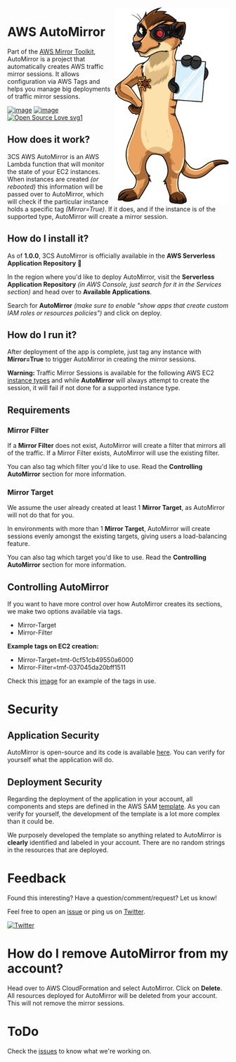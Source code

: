 <img align="right" width="260" height="447" src="https://github.com/3CORESec/AWS-MIRROR-TOOLKIT/raw/master/assets/imgs/mirror-officer-mascot-small.png">

# AWS AutoMirror

Part of the [AWS Mirror Toolkit](https://github.com/3CORESec/aws-mirror-toolkit), AutoMirror is a project that automatically creates AWS traffic mirror sessions. It allows configuration via AWS Tags and helps you manage big deployments of traffic mirror sessions. 

[![image](https://img.shields.io/badge/AutoMirror-1.0.0-GREEN)](#)
[![image](https://img.shields.io/badge/BuiltOn-AWS-orange)](#)
[![Open Source Love svg1](https://badges.frapsoft.com/os/v1/open-source.svg?v=103)](https://github.com/ellerbrock/open-source-badges/)

## How does it work?

3CS AWS AutoMirror is an AWS Lambda function that will monitor the state of your EC2 instances. When instances are created *(or rebooted)* this information will be passed over to AutoMirror, which will check if the particular instance holds a specific tag *(Mirror=True)*. If it does, and if the instance is of the supported type, AutoMirror will create a mirror session.  

## How do I install it?

As of **1.0.0**, 3CS AutoMirror is officially available in the **AWS Serverless Application Repository** 🎉

In the region where you'd like to deploy AutoMirror, visit the **Serverless Application Repository** *(in AWS Console, just search for it in the Services section)* and head over to **Available Applications**. 

Search for **AutoMirror** *(make sure to enable "show apps that create custom IAM roles or resources policies")* and click on deploy.

## How do I run it?

After deployment of the app is complete, just tag any instance with **Mirror=True** to trigger AutoMirror in creating the mirror sessions.

**Warning:** Traffic Mirror Sessions is available for the following AWS EC2 [instance types](https://docs.aws.amazon.com/vpc/latest/mirroring/traffic-mirroring-considerations.html) and while **AutoMirror** will always attempt to create the session, it will fail if not done for a supported instance type. 

## Requirements

### Mirror Filter

If a **Mirror Filter** does not exist, AutoMirror will create a filter that mirrors all of the traffic. If a Mirror Filter exists, AutoMirror will use the existing filter. 

You can also tag which filter you'd like to use. Read the **Controlling AutoMirror** section for more information.

### Mirror Target

We assume the user already created at least 1 **Mirror Target**, as AutoMirror will not do that for you. 

In environments with more than 1 **Mirror Target**, AutoMirror will create sessions evenly amongst the existing targets, giving users a load-balancing feature.

You can also tag which target you'd like to use. Read the **Controlling AutoMirror** section for more information.

## Controlling AutoMirror

If you want to have more control over how AutoMirror creates its sections, we make two options available via tags.

- Mirror-Target
- Mirror-Filter

**Example tags on EC2 creation:**

- Mirror-Target=tmt-0cf51cb49550a6000
- Mirror-Filter=tmf-037045da20bff1511

Check this [image](./Imgs/advanced-tags.png) for an example of the tags in use.

# Security

## Application Security

AutoMirror is open-source and its code is available [here](./Code/index.js). You can verify for yourself what the application will do. 

## Deployment Security

Regarding the deployment of the application in your account, all components and steps are defined in the AWS SAM [template](./Code/template.yaml). As you can verify for yourself, the development of the template is a lot more complex than it could be.

We purposely developed the template so anything related to AutoMirror is **clearly** identified and labeled in your account. There are no random strings in the resources that are deployed.

# Feedback

Found this interesting? Have a question/comment/request? Let us know! 

Feel free to open an [issue](https://github.com/3CORESec/aws-automirror/issues) or ping us on [Twitter](https://twitter.com/3CORESec).

[![Twitter](https://img.shields.io/twitter/follow/3CORESec.svg?style=social&label=Follow)](https://twitter.com/3CORESec)

# How do I remove AutoMirror from my account?

Head over to AWS CloudFormation and select AutoMirror. Click on **Delete**. All resources deployed for AutoMirror will be deleted from your account. This will not remove the mirror sessions. 

# ToDo

Check the [issues](https://github.com/3CORESec/aws-automirror/issues) to know what we're working on. 
